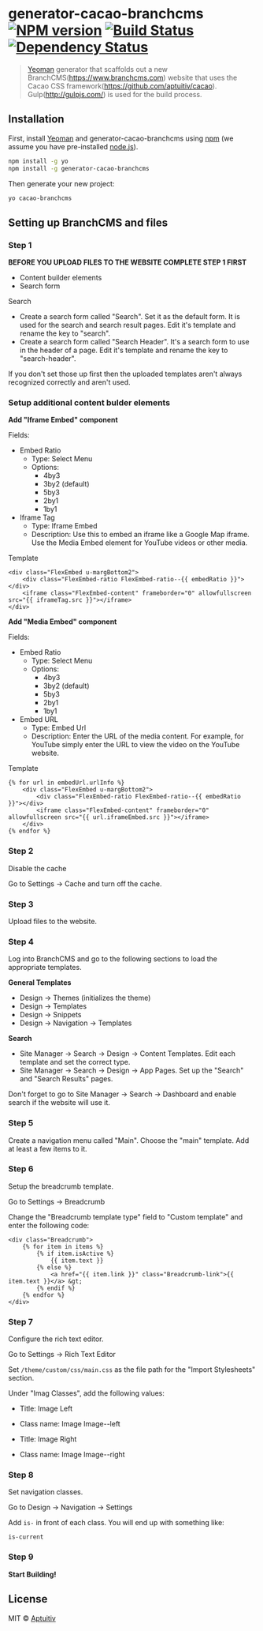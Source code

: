 # generator-cacao-branchcms [![NPM version][npm-image]][npm-url] [![Build Status][travis-image]][travis-url] [![Dependency Status][daviddm-image]][daviddm-url] 
> [Yeoman](http://yeoman.io) generator that scaffolds out a new BranchCMS(https://www.branchcms.com) website that uses the Cacao CSS framework(https://github.com/aptuitiv/cacao).
Gulp(http://gulpjs.com/) is used for the build process.

## Installation

First, install [Yeoman](http://yeoman.io) and generator-cacao-branchcms using [npm](https://www.npmjs.com/) (we assume you have pre-installed [node.js](https://nodejs.org/)).

```bash
npm install -g yo
npm install -g generator-cacao-branchcms
```

Then generate your new project:

```bash
yo cacao-branchcms
```

## Setting up BranchCMS and files

### Step 1

**BEFORE YOU UPLOAD FILES TO THE WEBSITE COMPLETE STEP 1 FIRST**

- Content builder elements
- Search form

Search
- Create a search form called "Search". Set it as the default form. It is used for the search and search result pages. Edit it's template and rename the key to "search".
- Create a search form called "Search Header". It's a search form to use in the header of a page. Edit it's template and rename the key to "search-header".

If you don't set those up first then the uploaded templates aren't always recognized correctly
and aren't used.

### Setup additional content bulder elements

**Add "Iframe Embed" component**

Fields:
- Embed Ratio
    - Type: Select Menu
    - Options:
        - 4by3
        - 3by2 (default)
        - 5by3
        - 2by1
        - 1by1
- Iframe Tag
    - Type: Iframe Embed
    - Description: Use this to embed an iframe like a Google Map iframe. Use the Media Embed element for YouTube videos or other media.
    
Template

```
<div class="FlexEmbed u-margBottom2">
    <div class="FlexEmbed-ratio FlexEmbed-ratio--{{ embedRatio }}"></div>
    <iframe class="FlexEmbed-content" frameborder="0" allowfullscreen src="{{ iframeTag.src }}"></iframe>
</div>
```

**Add "Media Embed" component**

Fields:
- Embed Ratio
    - Type: Select Menu
    - Options:
        - 4by3
        - 3by2 (default)
        - 5by3
        - 2by1
        - 1by1
- Embed URL
    - Type: Embed Url
    - Description: Enter the URL of the media content. For example, for YouTube simply enter the URL to view the video on the YouTube website.
        
Template

```
{% for url in embedUrl.urlInfo %}
    <div class="FlexEmbed u-margBottom2">
        <div class="FlexEmbed-ratio FlexEmbed-ratio--{{ embedRatio }}"></div>
        <iframe class="FlexEmbed-content" frameborder="0" allowfullscreen src="{{ url.iframeEmbed.src }}"></iframe>
    </div>
{% endfor %}
```

### Step 2

Disable the cache

Go to Settings -> Cache and turn off the cache.

### Step 3

Upload files to the website.

### Step 4

Log into BranchCMS and go to the following sections to load the appropriate templates.

**General Templates**

- Design -> Themes (initializes the theme)
- Design -> Templates
- Design -> Snippets
- Design -> Navigation -> Templates

**Search**

- Site Manager -> Search -> Design -> Content Templates. Edit each template and set the correct type.
- Site Manager -> Search -> Design -> App Pages. Set up the "Search" and "Search Results" pages.

Don't forget to go to Site Manager -> Search -> Dashboard and enable search if the website will use it. 

### Step 5

Create a navigation menu called "Main". Choose the "main" template. Add at least a few items to it.

### Step 6

Setup the breadcrumb template.

Go to Settings -> Breadcrumb 

Change the "Breadcrumb template type" field to "Custom template" and enter the following code:
  
```
<div class="Breadcrumb">
    {% for item in items %}
        {% if item.isActive %}
            {{ item.text }}
        {% else %}
            <a href="{{ item.link }}" class="Breadcrumb-link">{{ item.text }}</a> &gt;
        {% endif %}
    {% endfor %}
</div>
```
 
### Step 7

Configure the rich text editor.

Go to Settings -> Rich Text Editor

Set `/theme/custom/css/main.css` as the file path for the "Import Stylesheets" section.

Under "Imag Classes", add the following values:

- Title: Image Left
- Class name:  Image Image--left


- Title: Image Right
- Class name:  Image Image--right

### Step 8

Set navigation classes.

Go to Design -> Navigation -> Settings

Add `is-` in front of each class. You will end up with something like:

`is-current`

### Step 9

**Start Building!**

## License

MIT © [Aptuitiv](https://www.aptuitiv.com)


[npm-image]: https://badge.fury.io/js/generator-cacao-branchcms.svg
[npm-url]: https://npmjs.org/package/generator-cacao-branchcms
[travis-image]: https://travis-ci.org/aptuitiv/generator-cacao-branchcms.svg?branch=master
[travis-url]: https://travis-ci.org/aptuitiv/generator-cacao-branchcms
[daviddm-image]: https://david-dm.org/aptuitiv/generator-cacao-branchcms.svg?theme=shields.io
[daviddm-url]: https://david-dm.org/aptuitiv/generator-cacao-branchcms

